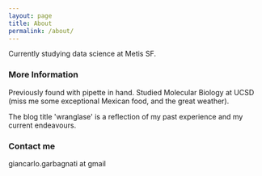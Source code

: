 ```yaml
---
layout: page
title: About
permalink: /about/
---
```


Currently studying data science at Metis SF.

### More Information

Previously found with pipette in hand. Studied Molecular Biology at UCSD (miss me some exceptional Mexican food, and the great weather).

The blog title 'wranglase' is a reflection of my past experience and my current endeavours.

### Contact me

giancarlo.garbagnati at gmail
